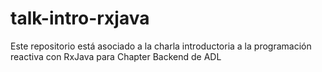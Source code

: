 # talk-intro-rxjava
Este repositorio está asociado a la charla introductoria a la programación reactiva con RxJava para Chapter Backend de ADL
